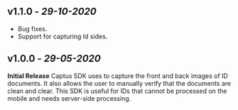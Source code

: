 ## **v1.1.0** - *29-10-2020*
- Bug fixes.
- Support for capturing Id sides.

## **v1.0.0** - *29-05-2020*
 **Initial Release**
Captus SDK uses to capture the front and back images of ID documents. It also allows the user to manually verify that the documents are clean and clear. This SDK is useful for IDs that cannot be processed on the mobile and needs server-side processing.
